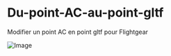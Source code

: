 # Du-point-AC-au-point-gltf
Modifier un point AC en point gltf pour Flightgear

![Image](https://i.ibb.co/0RGCTd4t/777-200-vue-dans-blender.png)
